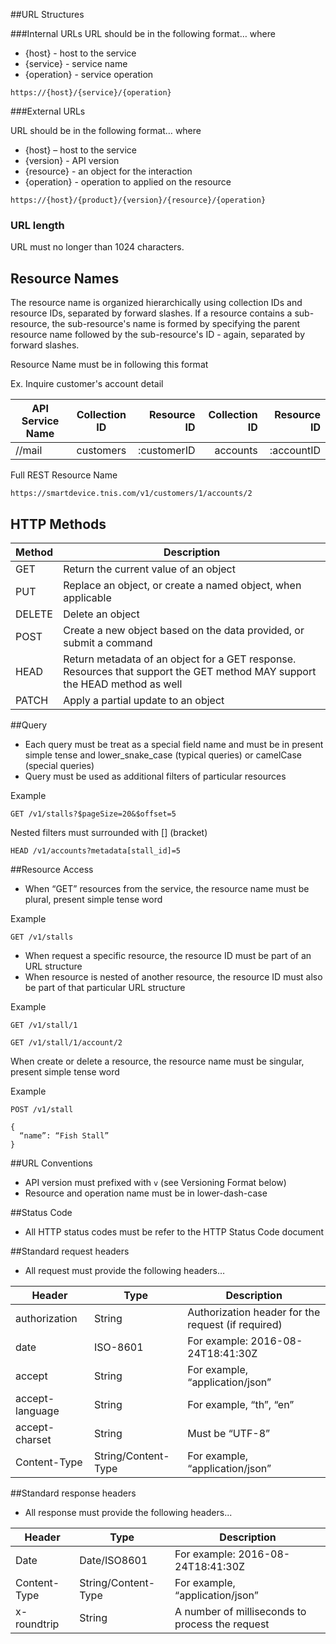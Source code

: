 ##URL Structures

###Internal URLs
URL should be in the following format… where
- {host} - host to the service
- {service} - service name
- {operation} - service operation
 
```
https://{host}/{service}/{operation}
```
###External URLs
 
URL should be in the following format… where
- {host} – host to the service
- {version} - API version
- {resource} - an object for the interaction
- {operation} - operation to applied on the resource
 
```
https://{host}/{product}/{version}/{resource}/{operation}
```

### URL length

URL must no longer than 1024 characters.

## Resource Names

The resource name is organized hierarchically using collection IDs and resource IDs, separated by forward slashes. If a resource contains a sub-resource, the sub-resource's name is formed by specifying the parent resource name followed by the sub-resource's ID - again, separated by forward slashes.

Resource Name must be in following this format

Ex. Inquire customer's account detail

| API Service Name  | Collection ID           | Resource ID  | Collection ID | Resource ID
| ------------- |:-------------:| -----:| -----:| -----:|
| //mail   | customers | :customerID | accounts | :accountID |


Full REST Resource Name

```
https://smartdevice.tnis.com/v1/customers/1/accounts/2
```

## HTTP Methods

|Method |	Description |
|------------- |-------------| 
|GET|Return the current value of an object|
|PUT|Replace an object, or create a named object, when applicable|
|DELETE|Delete an object|
|POST|Create a new object based on the data provided, or submit a command|
|HEAD|Return metadata of an object for a GET response. Resources that support the GET method MAY support the HEAD method as well|
|PATCH|Apply a partial update to an object|


##Query
- Each query must be treat as a special field name and must be in present simple tense and lower_snake_case (typical queries) or camelCase (special queries)
- Query must be used as additional filters of particular resources

Example

```
GET /v1/stalls?$pageSize=20&$offset=5
```
 
Nested filters must surrounded with [] (bracket)
 
```
HEAD /v1/accounts?metadata[stall_id]=5
```



##Resource Access
- When “GET” resources from the service, the resource name must be plural, present simple tense word

Example
```
GET /v1/stalls
```
- When request a specific resource, the resource ID must be part of an URL structure
- When resource is nested of another resource, the resource ID must also be part of that particular URL structure

Example
```
GET /v1/stall/1
 
GET /v1/stall/1/account/2
```

When create or delete a resource, the resource name must be singular, present simple tense word

Example
```
POST /v1/stall
 
{
  “name”: “Fish Stall”
}
```

##URL Conventions
- API version must prefixed with `v` (see Versioning Format below)
- Resource and operation name must be in lower-dash-case

##Status Code
- All HTTP status codes must be refer to the HTTP Status Code document


##Standard request headers
- All request must provide the following headers…

|Header |	Type |Description
|-------|------|----------| 
|authorization|String|Authorization header for the request (if required)|
|date|ISO-8601|For example: 2016-08-24T18:41:30Z|
|accept|String|For example, “application/json”|
|accept-language|String|For example, “th”, “en”|
|accept-charset|String|Must be “UTF-8”|
|Content-Type|String/Content-Type|For example, “application/json”|

##Standard response headers
- All response must provide the following headers...

|Header |	Type |Description
|-------|------|----------| 
|Date|Date/ISO8601|For example: 2016-08-24T18:41:30Z|
|Content-Type|String/Content-Type|For example, “application/json”|
|x-roundtrip|String|A number of milliseconds to process the request|